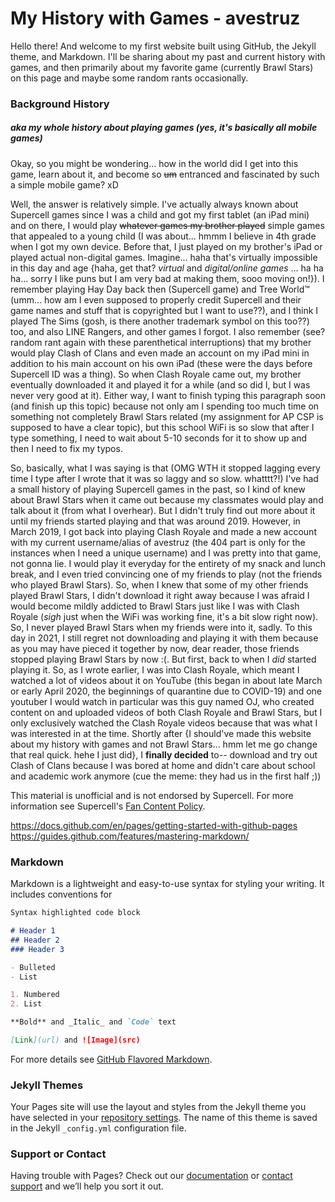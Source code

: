 # My History with Games - avestruz

Hello there! And welcome to my first website built using GitHub, the Jekyll theme, and Markdown. I'll be sharing about my past and current history with games, and then primarily about my favorite game (currently Brawl Stars) on this page and maybe some random rants occasionally.


### Background History 
##### aka my whole history about playing games (yes, it's basically all mobile games)

Okay, so you might be wondering... how in the world did I get into this game, learn about it, and become so ~~um~~ entranced and fascinated by such a simple mobile game? xD 

Well, the answer is relatively simple. I've actually always known about Supercell games since I was a child and got my first tablet (an iPad mini) and on there, I would play ~~whatever games my brother played~~ simple games that appealed to a young child (I was about... hmmm I believe in 4th grade when I got my own device. Before that, I just played on my brother's iPad or played actual non-digital games. Imagine... haha that's virtually impossible in this day and age {haha, get that? *virtual* and *digital/online games* ... ha ha ha... sorry I like puns but I am very bad at making them, sooo moving on!}). I remember playing Hay Day back then (Supercell game) and Tree World™ (umm... how am I even supposed to properly credit Supercell and their game names and stuff that is copyrighted but I want to use??), and I think I played The Sims (gosh, is there another trademark symbol on this too??) too, and also LINE Rangers, and other games I forgot. I also remember (see? random rant again with these parenthetical interruptions) that my brother would play Clash of Clans and even made an account on my iPad mini in addition to his main account on his own iPad (these were the days before Supercell ID was a thing). So when Clash Royale came out, my brother eventually downloaded it and played it for a while (and so did I, but I was never very good at it). Either way, I want to finish typing this paragraph soon (and finish up this topic) because not only am I spending too much time on something not completely Brawl Stars related (my assignment for AP CSP is supposed to have a clear topic), but this school WiFi is so slow that after I type something, I need to wait about 5-10 seconds for it to show up and then I need to fix my typos.

So, basically, what I was saying is that (OMG WTH it stopped lagging every time I type after I wrote that it was so laggy and so slow. whatttt?!) I've had a small history of playing Supercell games in the past, so I kind of knew about Brawl Stars when it came out because my classmates would play and talk about it (from what I overhear). But I didn't truly find out more about it until my friends started playing and that was around 2019. However, in March 2019, I got back into playing Clash Royale and made a new account with my current username/alias of avestruz (the 404 part is only for the instances when I need a unique username) and I was pretty into that game, not gonna lie. I would play it everyday for the entirety of my snack and lunch break, and I even tried convincing one of my friends to play (not the friends who played Brawl Stars). So, when I knew that some of my other friends played Brawl Stars, I didn't download it right away because I was afraid I would become mildly addicted to Brawl Stars just like I was with Clash Royale (*sigh* just when the WiFi was working fine, it's a bit slow right now). So, I never played Brawl Stars when my friends were into it, sadly. To this day in 2021, I still regret not downloading and playing it with them because as you may have pieced it together by now, dear reader, those friends stopped playing Brawl Stars by now :(. But first, back to when I *did* started playing it. So, as I wrote earlier, I was into Clash Royale, which meant I watched a lot of videos about it on YouTube (this began in about late March or early April 2020, the beginnings of quarantine due to COVID-19) and one youtuber I would watch in particular was this guy named OJ, who created content on and uploaded videos of both Clash Royale and Brawl Stars, but I only exclusively watched the Clash Royale videos because that was what I was interested in at the time. Shortly after {I should've made this website about my history with games and not Brawl Stars... hmm let me go change that real quick. hehe I just did}, I **finally decided** to-- download and try out Clash of Clans because I was bored at home and didn't care about school and academic work anymore (cue the meme: they had us in the first half ;))

This material is unofficial and is not endorsed by Supercell. For more information see Supercell's [Fan Content Policy](https://www.supercell.com/fan-content-policy/).


https://docs.github.com/en/pages/getting-started-with-github-pages
https://guides.github.com/features/mastering-markdown/

### Markdown

Markdown is a lightweight and easy-to-use syntax for styling your writing. It includes conventions for

```markdown
Syntax highlighted code block

# Header 1
## Header 2
### Header 3

- Bulleted
- List

1. Numbered
2. List

**Bold** and _Italic_ and `Code` text

[Link](url) and ![Image](src)
```

For more details see [GitHub Flavored Markdown](https://guides.github.com/features/mastering-markdown/).

### Jekyll Themes

Your Pages site will use the layout and styles from the Jekyll theme you have selected in your [repository settings](https://github.com/avestruz404/BrawlStars/settings/pages). The name of this theme is saved in the Jekyll `_config.yml` configuration file.

### Support or Contact

Having trouble with Pages? Check out our [documentation](https://docs.github.com/categories/github-pages-basics/) or [contact support](https://support.github.com/contact) and we’ll help you sort it out.
